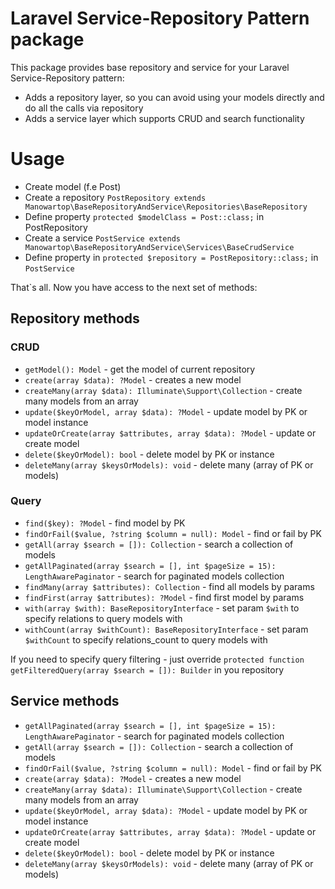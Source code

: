 # Laravel Service-Repository Pattern package

This package provides base repository and service for your Laravel Service-Repository pattern: 

  - Adds a repository layer, so you can avoid using your models directly and do all the calls via repository  
  - Adds a service layer which supports CRUD and search functionality 
  
# Usage

  - Create model (f.e Post)
  - Create a repository `PostRepository extends Manowartop\BaseRepositoryAndService\Repositories\BaseRepository`
  - Define property `protected $modelClass = Post::class;` in PostRepository
  - Create a service `PostService extends Manowartop\BaseRepositoryAndService\Services\BaseCrudService`
  - Define property in `protected $repository = PostRepository::class;` in `PostService`

That`s all. Now you have access to the next set of methods:

## Repository methods

### CRUD
  - `getModel(): Model` - get the model of current repository
  - `create(array $data): ?Model` - creates a new model
  - `createMany(array $data): Illuminate\Support\Collection` - create many models from an array
  - `update($keyOrModel, array $data): ?Model` - update model by PK or model instance
  - `updateOrCreate(array $attributes, array $data): ?Model` - update or create model
  - `delete($keyOrModel): bool` - delete model by PK or instance
  - `deleteMany(array $keysOrModels): void` - delete many (array of PK or models)

### Query
  - `find($key): ?Model` - find model by PK
  - `findOrFail($value, ?string $column = null): Model` - find or fail by PK
  - `getAll(array $search = []): Collection` - search a collection of models 
  - `getAllPaginated(array $search = [], int $pageSize = 15): LengthAwarePaginator` - search for paginated models collection
  - `findMany(array $attributes): Collection` - find all models by params
  - `findFirst(array $attributes): ?Model` - find first model by params
  - `with(array $with): BaseRepositoryInterface` - set param `$with` to specify relations to query models with
  - `withCount(array $withCount): BaseRepositoryInterface` - set param `$withCount` to specify relations_count to query models with
 
 If you need to specify query filtering - just override `protected function getFilteredQuery(array $search = []): Builder` in you repository

## Service methods

 - `getAllPaginated(array $search = [], int $pageSize = 15): LengthAwarePaginator` - search for paginated models collection
 - `getAll(array $search = []): Collection` - search a collection of models 
 - `findOrFail($value, ?string $column = null): Model` - find or fail by PK
 - `create(array $data): ?Model` - creates a new model
 - `createMany(array $data): Illuminate\Support\Collection` - create many models from an array
 - `update($keyOrModel, array $data): ?Model` - update model by PK or model instance
 - `updateOrCreate(array $attributes, array $data): ?Model` - update or create model
 - `delete($keyOrModel): bool` - delete model by PK or instance
 - `deleteMany(array $keysOrModels): void` - delete many (array of PK or models)

